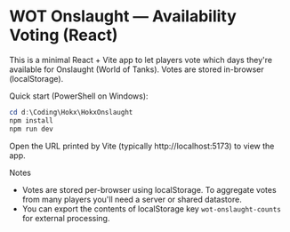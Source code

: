 # WOT Onslaught — Availability Voting (React)

This is a minimal React + Vite app to let players vote which days they're available for Onslaught (World of Tanks). Votes are stored in-browser (localStorage).

Quick start (PowerShell on Windows):

```powershell
cd d:\Coding\Hokx\HokxOnslaught
npm install
npm run dev
```

Open the URL printed by Vite (typically http://localhost:5173) to view the app.

Notes

- Votes are stored per-browser using localStorage. To aggregate votes from many players you'll need a server or shared datastore.
- You can export the contents of localStorage key `wot-onslaught-counts` for external processing.
